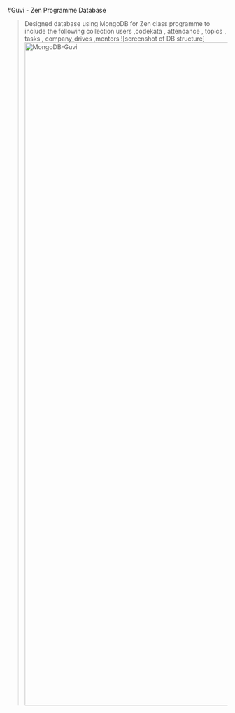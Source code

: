 #Guvi - Zen Programme Database 
> Designed database using MongoDB for Zen class programme to include the following collection users ,codekata , attendance , topics , tasks , company_drives ,mentors
![screenshot of DB structure]<img width="1512" alt="MongoDB-Guvi" src="https://github.com/POOVASOKAN/MongoDB-ZenDB/assets/146912395/b3e1fab5-530f-4d70-b84b-ddf05f0c98f0">
